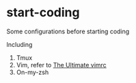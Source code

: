 # start-coding
Some configurations before starting coding

Including
1. Tmux
2. Vim, refer to [The Ultimate vimrc](https://github.com/amix/vimrc)
3. On-my-zsh
